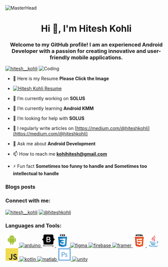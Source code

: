 ![MasterHead](https://pbs.twimg.com/profile_banners/844894492754784256/1681716240/1500x500)
<h1 align="center">Hi 👋, I'm Hitesh Kohli</h1>
<h3 align="center">Welcome to my GitHub profile! I am an experienced Android Developer with a passion for creating innovative and user-friendly mobile applications.</h3>
<img align="right" alt="Coding" width="400" src="https://media.tenor.com/6TdEhZ0g3WQAAAAM/dog-doggo.gif">


<p align="left"> <a href="https://twitter.com/hitesh__kohli" target="blank"><img src="https://img.shields.io/twitter/follow/hitesh__kohli?logo=twitter&style=for-the-badge" alt="hitesh__kohli" /></a> </p>

- 🔭 Here is my Resume  **Please Click the Image**  

- <p align="left"> <a href="https://drive.google.com/file/d/10r2BxvyeUy2M68xPVmMZL1rgm74jjX3U/view?usp=sharing" target="blank"><img src="https://encrypted-tbn0.gstatic.com/images?q=tbn:ANd9GcQP9mmLFnKpykG1WFNEYt4FwR-5c8X28Ngr4g&usqp=CAU" alt="Hitesh Kohli Resume" /></a> </p>

- 🔭 I’m currently working on **SOLUS**

- 🌱 I’m currently learning **Android KMM**

- 🤝 I’m looking for help with **SOLUS**

- 📝 I regularly write articles on [https://medium.com/@hiteshkohli](https://medium.com/@hiteshkohli)

- 💬 Ask me about **Android Development**

- 📫 How to reach me **kohihitesh@gmail.com**

- ⚡ Fun fact **Sometimes too funny to handle and Sometimes too intellectual to handle**

### Blogs posts
<!-- BLOG-POST-LIST:START -->
<!-- BLOG-POST-LIST:END -->

<h3 align="left">Connect with me:</h3>
<p align="left">
<a href="https://twitter.com/hitesh__kohli" target="blank"><img align="center" src="https://raw.githubusercontent.com/rahuldkjain/github-profile-readme-generator/master/src/images/icons/Social/twitter.svg" alt="hitesh__kohli" height="30" width="40" /></a>
<a href="https://medium.com/@hiteshkohli" target="blank"><img align="center" src="https://raw.githubusercontent.com/rahuldkjain/github-profile-readme-generator/master/src/images/icons/Social/medium.svg" alt="@hiteshkohli" height="30" width="40" /></a>
</p>

<h3 align="left">Languages and Tools:</h3>
<p align="left"> <a href="https://developer.android.com" target="_blank" rel="noreferrer"> <img src="https://raw.githubusercontent.com/devicons/devicon/master/icons/android/android-original-wordmark.svg" alt="android" width="40" height="40"/> </a> <a href="https://www.arduino.cc/" target="_blank" rel="noreferrer"> <img src="https://cdn.worldvectorlogo.com/logos/arduino-1.svg" alt="arduino" width="40" height="40"/> </a> <a href="https://getbootstrap.com" target="_blank" rel="noreferrer"> <img src="https://raw.githubusercontent.com/devicons/devicon/master/icons/bootstrap/bootstrap-plain-wordmark.svg" alt="bootstrap" width="40" height="40"/> </a> <a href="https://www.w3schools.com/css/" target="_blank" rel="noreferrer"> <img src="https://raw.githubusercontent.com/devicons/devicon/master/icons/css3/css3-original-wordmark.svg" alt="css3" width="40" height="40"/> </a> <a href="https://www.figma.com/" target="_blank" rel="noreferrer"> <img src="https://www.vectorlogo.zone/logos/figma/figma-icon.svg" alt="figma" width="40" height="40"/> </a> <a href="https://firebase.google.com/" target="_blank" rel="noreferrer"> <img src="https://www.vectorlogo.zone/logos/firebase/firebase-icon.svg" alt="firebase" width="40" height="40"/> </a> <a href="https://www.framer.com/" target="_blank" rel="noreferrer"> <img src="https://www.vectorlogo.zone/logos/framer/framer-icon.svg" alt="framer" width="40" height="40"/> </a> <a href="https://www.w3.org/html/" target="_blank" rel="noreferrer"> <img src="https://raw.githubusercontent.com/devicons/devicon/master/icons/html5/html5-original-wordmark.svg" alt="html5" width="40" height="40"/> </a> <a href="https://www.java.com" target="_blank" rel="noreferrer"> <img src="https://raw.githubusercontent.com/devicons/devicon/master/icons/java/java-original.svg" alt="java" width="40" height="40"/> </a> <a href="https://developer.mozilla.org/en-US/docs/Web/JavaScript" target="_blank" rel="noreferrer"> <img src="https://raw.githubusercontent.com/devicons/devicon/master/icons/javascript/javascript-original.svg" alt="javascript" width="40" height="40"/> </a> <a href="https://kotlinlang.org" target="_blank" rel="noreferrer"> <img src="https://www.vectorlogo.zone/logos/kotlinlang/kotlinlang-icon.svg" alt="kotlin" width="40" height="40"/> </a> <a href="https://www.mathworks.com/" target="_blank" rel="noreferrer"> <img src="https://upload.wikimedia.org/wikipedia/commons/2/21/Matlab_Logo.png" alt="matlab" width="40" height="40"/> </a> <a href="https://www.photoshop.com/en" target="_blank" rel="noreferrer"> <img src="https://raw.githubusercontent.com/devicons/devicon/master/icons/photoshop/photoshop-line.svg" alt="photoshop" width="40" height="40"/> </a> <a href="https://unity.com/" target="_blank" rel="noreferrer"> <img src="https://www.vectorlogo.zone/logos/unity3d/unity3d-icon.svg" alt="unity" width="40" height="40"/> </a> </p>
